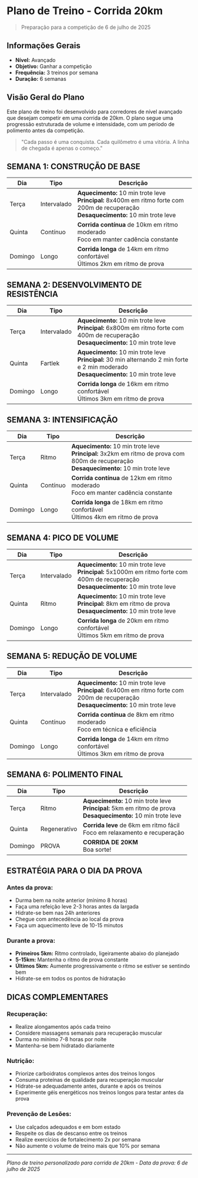 # Plano de Treino - Corrida 20km

> Preparação para a competição de 6 de julho de 2025

## Informações Gerais

- **Nível:** Avançado
- **Objetivo:** Ganhar a competição
- **Frequência:** 3 treinos por semana
- **Duração:** 6 semanas

## Visão Geral do Plano

Este plano de treino foi desenvolvido para corredores de nível avançado que desejam competir em uma corrida de 20km. O plano segue uma progressão estruturada de volume e intensidade, com um período de polimento antes da competição.

> "Cada passo é uma conquista. Cada quilômetro é uma vitória. A linha de chegada é apenas o começo."

## SEMANA 1: CONSTRUÇÃO DE BASE

| Dia | Tipo | Descrição |
|-----|------|-----------|
| Terça | Intervalado | **Aquecimento:** 10 min trote leve<br>**Principal:** 8x400m em ritmo forte com 200m de recuperação<br>**Desaquecimento:** 10 min trote leve |
| Quinta | Contínuo | **Corrida contínua** de 10km em ritmo moderado<br>Foco em manter cadência constante |
| Domingo | Longo | **Corrida longa** de 14km em ritmo confortável<br>Últimos 2km em ritmo de prova |

## SEMANA 2: DESENVOLVIMENTO DE RESISTÊNCIA

| Dia | Tipo | Descrição |
|-----|------|-----------|
| Terça | Intervalado | **Aquecimento:** 10 min trote leve<br>**Principal:** 6x800m em ritmo forte com 400m de recuperação<br>**Desaquecimento:** 10 min trote leve |
| Quinta | Fartlek | **Aquecimento:** 10 min trote leve<br>**Principal:** 30 min alternando 2 min forte e 2 min moderado<br>**Desaquecimento:** 10 min trote leve |
| Domingo | Longo | **Corrida longa** de 16km em ritmo confortável<br>Últimos 3km em ritmo de prova |

## SEMANA 3: INTENSIFICAÇÃO

| Dia | Tipo | Descrição |
|-----|------|-----------|
| Terça | Ritmo | **Aquecimento:** 10 min trote leve<br>**Principal:** 3x2km em ritmo de prova com 800m de recuperação<br>**Desaquecimento:** 10 min trote leve |
| Quinta | Contínuo | **Corrida contínua** de 12km em ritmo moderado<br>Foco em manter cadência constante |
| Domingo | Longo | **Corrida longa** de 18km em ritmo confortável<br>Últimos 4km em ritmo de prova |

## SEMANA 4: PICO DE VOLUME

| Dia | Tipo | Descrição |
|-----|------|-----------|
| Terça | Intervalado | **Aquecimento:** 10 min trote leve<br>**Principal:** 5x1000m em ritmo forte com 400m de recuperação<br>**Desaquecimento:** 10 min trote leve |
| Quinta | Ritmo | **Aquecimento:** 10 min trote leve<br>**Principal:** 8km em ritmo de prova<br>**Desaquecimento:** 10 min trote leve |
| Domingo | Longo | **Corrida longa** de 20km em ritmo confortável<br>Últimos 5km em ritmo de prova |

## SEMANA 5: REDUÇÃO DE VOLUME

| Dia | Tipo | Descrição |
|-----|------|-----------|
| Terça | Intervalado | **Aquecimento:** 10 min trote leve<br>**Principal:** 6x400m em ritmo forte com 200m de recuperação<br>**Desaquecimento:** 10 min trote leve |
| Quinta | Contínuo | **Corrida contínua** de 8km em ritmo moderado<br>Foco em técnica e eficiência |
| Domingo | Longo | **Corrida longa** de 14km em ritmo confortável<br>Últimos 3km em ritmo de prova |

## SEMANA 6: POLIMENTO FINAL

| Dia | Tipo | Descrição |
|-----|------|-----------|
| Terça | Ritmo | **Aquecimento:** 10 min trote leve<br>**Principal:** 5km em ritmo de prova<br>**Desaquecimento:** 10 min trote leve |
| Quinta | Regenerativo | **Corrida leve** de 6km em ritmo fácil<br>Foco em relaxamento e recuperação |
| Domingo | PROVA | **CORRIDA DE 20KM**<br>Boa sorte! |

## ESTRATÉGIA PARA O DIA DA PROVA

### Antes da prova:
- Durma bem na noite anterior (mínimo 8 horas)
- Faça uma refeição leve 2-3 horas antes da largada
- Hidrate-se bem nas 24h anteriores
- Chegue com antecedência ao local da prova
- Faça um aquecimento leve de 10-15 minutos

### Durante a prova:
- **Primeiros 5km:** Ritmo controlado, ligeiramente abaixo do planejado
- **5-15km:** Mantenha o ritmo de prova constante
- **Últimos 5km:** Aumente progressivamente o ritmo se estiver se sentindo bem
- Hidrate-se em todos os pontos de hidratação

## DICAS COMPLEMENTARES

### Recuperação:
- Realize alongamentos após cada treino
- Considere massagens semanais para recuperação muscular
- Durma no mínimo 7-8 horas por noite
- Mantenha-se bem hidratado diariamente

### Nutrição:
- Priorize carboidratos complexos antes dos treinos longos
- Consuma proteínas de qualidade para recuperação muscular
- Hidrate-se adequadamente antes, durante e após os treinos
- Experimente géis energéticos nos treinos longos para testar antes da prova

### Prevenção de Lesões:
- Use calçados adequados e em bom estado
- Respeite os dias de descanso entre os treinos
- Realize exercícios de fortalecimento 2x por semana
- Não aumente o volume de treino mais que 10% por semana

---

*Plano de treino personalizado para corrida de 20km - Data da prova: 6 de julho de 2025*
